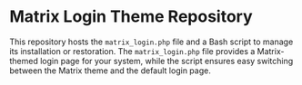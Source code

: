 # Matrix Login Theme Repository

This repository hosts the `matrix_login.php` file and a Bash script to manage its installation or restoration. The `matrix_login.php` file provides a Matrix-themed login page for your system, while the script ensures easy switching between the Matrix theme and the default login page.
